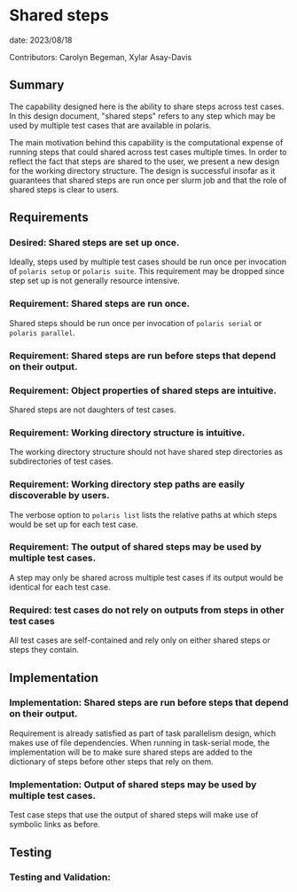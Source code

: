 # Shared steps

date: 2023/08/18

Contributors: Carolyn Begeman, Xylar Asay-Davis

## Summary

The capability designed here is the ability to share steps across test cases.
In this design document, "shared steps" refers to any step which may be used by
multiple test cases that are available in polaris.

The main motivation behind this capability is the computational expense of
running steps that could shared across test cases multiple times. In order to
reflect the fact that steps are shared to the user, we present a new design for
the working directory structure. The design is successful insofar as it
guarantees that shared steps are run once per slurm job and that the role of
shared steps is clear to users.

## Requirements

### Desired: Shared steps are set up once.

Ideally, steps used by multiple test cases should be run once per invocation of
`polaris setup` or `polaris suite`. This requirement may be dropped since step
set up is not generally resource intensive.

### Requirement: Shared steps are run once.

Shared steps should be run once per invocation of `polaris serial` or
`polaris parallel`.

### Requirement: Shared steps are run before steps that depend on their output.

### Requirement: Object properties of shared steps are intuitive.

Shared steps are not daughters of test cases.

### Requirement: Working directory structure is intuitive.

The working directory structure should not have shared step directories as
subdirectories of test cases.

### Requirement: Working directory step paths are easily discoverable by users.

The verbose option to `polaris list` lists the relative paths at which steps
would be set up for each test case.

### Requirement: The output of shared steps may be used by multiple test cases.

A step may only be shared across multiple test cases if its output would be
identical for each test case.
### Required: test cases do not rely on outputs from steps in other test cases

All test cases are self-contained and rely only on either shared steps or steps they contain.



## Implementation

### Implementation: Shared steps are run before steps that depend on their output.

Requirement is already satisfied as part of task parallelism design, which
makes use of file dependencies.  When running in task-serial mode, the implementation
will be to make sure shared steps are added to the dictionary of steps before other steps
that rely on them.

### Implementation: Output of shared steps may be used by multiple test cases.

Test case steps that use the output of shared steps will make use of symbolic
links as before.

## Testing

### Testing and Validation: 
